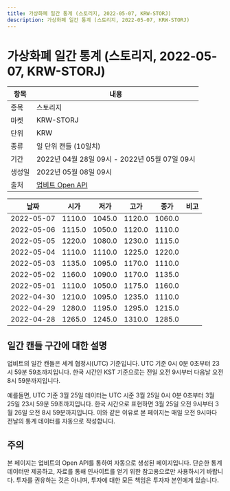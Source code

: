 ```yaml
---
title: 가상화폐 일간 통계 (스토리지, 2022-05-07, KRW-STORJ)
description: 가상화폐 일간 통계 (스토리지, 2022-05-07, KRW-STORJ)
---
```



가상화폐 일간 통계 (스토리지, 2022-05-07, KRW-STORJ)
===

|항목|내용|
|--|--|
|종목|스토리지|
|마켓|KRW-STORJ|
|단위|KRW|
|종류|일 단위 캔들 (10일치)|
|기간|2022년 04월 28일 09시 - 2022년 05월 07일 09시|
|생성일|2022년 05월 08일 09시|
|출처|[업비트 Open API](https://docs.upbit.com)|


|날짜|시가|저가|고가|종가|비고|
|--|--|--|--|--|--|
|2022-05-07|1110.0|1045.0|1120.0|1060.0|    |
|2022-05-06|1115.0|1050.0|1120.0|1110.0|    |
|2022-05-05|1220.0|1080.0|1230.0|1115.0|    |
|2022-05-04|1110.0|1110.0|1225.0|1220.0|    |
|2022-05-03|1135.0|1095.0|1170.0|1110.0|    |
|2022-05-02|1160.0|1090.0|1170.0|1135.0|    |
|2022-05-01|1110.0|1050.0|1175.0|1160.0|    |
|2022-04-30|1210.0|1095.0|1235.0|1110.0|    |
|2022-04-29|1280.0|1195.0|1295.0|1215.0|    |
|2022-04-28|1265.0|1245.0|1310.0|1285.0|    |


일간 캔들 구간에 대한 설명
---


업비트의 일간 캔들은 세계 협정시(UTC) 기준입니다. 
UTC 기준 0시 0분 0초부터 23시 59분 59초까지입니다. 
한국 시간인 KST 기준으로는 전일 오전 9시부터 다음날 오전 8시 59분까지입니다. 


예를들면, UTC 기준 3월 25일 데이터는 UTC 시준 3월 25일 0시 0분 0초부터 3월 25일 23시 59분 59초까지입니다. 
한국 시간으로 표현하면 3월 25일 오전 9시부터 3월 26일 오전 8시 59분까지입니다. 
이와 같은 이유로 본 페이지는 매일 오전 9시마다 전날의 통계 데이터를 자동으로 작성합니다. 


주의
---


본 페이지는 업비트의 Open API를 통하여 자동으로 생성된 페이지입니다. 
단순한 통계 데이터만 제공하고, 자료를 통해 인사이트를 얻기 위한 참고용으로만 사용하시기 바랍니다. 
투자를 권유하는 것은 아니며, 투자에 대한 모든 책임은 투자자 본인에게 있습니다. 
